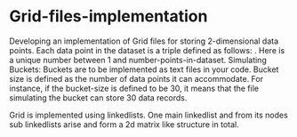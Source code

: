# Grid-files-implementation

Developing an implementation of Grid files for storing 2-dimensional data points.
Each data point in the dataset is a triple defined as follows: <id> <x-coordinate> <y-coordinate>. Here <id> is a unique number between 1 and number-points-in-dataset. 
Simulating Buckets:
Buckets are to be implemented as text files in your code. Bucket size is defined as the number of data points it can accommodate. For instance, if the bucket-size is defined to be 30, it means that the file simulating the bucket can store 30 data records.
  
 Grid is implemented using linkedlists. One main linkedlist and from its nodes sub linkedlists arise and form a 2d matrix like structure in total.
